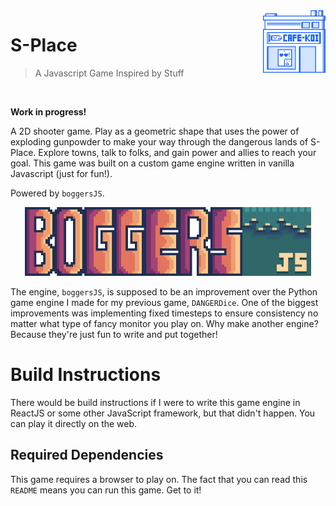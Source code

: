<img src="docs/assets/icon.png" height="100" align="right"/>

# S-Place

> A Javascript Game Inspired by Stuff

<br> 

**Work in progress!**

A 2D shooter game. Play as a geometric shape that uses the power of exploding gunpowder 
to make your way through the dangerous lands of S-Place. Explore towns, talk to folks, 
and gain power and allies to reach your goal. This game was built on a custom game engine written in vanilla Javascript (just for fun!).

Powered by `boggersJS`.

<p align="center">
    <img height="110" src="docs/assets/boggers-logo.png">
</p>

The engine, `boggersJS`, is supposed to be an improvement over the Python game engine I
made for my previous game, `DANGERDice`. One of the biggest improvements was implementing
fixed timesteps to ensure consistency no matter what type of fancy monitor you play on.
Why make another engine? Because they're just fun to write and put together!

# Build Instructions

There would be build instructions if I were to write this game engine in ReactJS or some
other JavaScript framework, but that didn't happen. You can play it directly on the web.

## Required Dependencies

This game requires a browser to play on. The fact that you can read this `README` means
you can run this game. Get to it!
